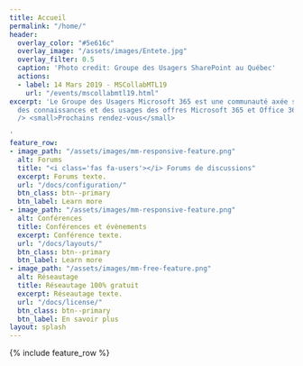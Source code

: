 ```yaml
---
title: Accueil
permalink: "/home/"
header:
  overlay_color: "#5e616c"
  overlay_image: "/assets/images/Entete.jpg"
  overlay_filter: 0.5
  caption: 'Photo credit: Groupe des Usagers SharePoint au Québec'
  actions:
  - label: 14 Mars 2019 - MSCollabMTL19
    url: "/events/mscollabmtl19.html"
excerpt: 'Le Groupe des Usagers Microsoft 365 est une communauté axée sur le partage
  des connaissances et des usages des offres Microsoft 365 et Office 365 de Microsoft.<br
  /> <small>Prochains rendez-vous</small>

'
feature_row:
- image_path: "/assets/images/mm-responsive-feature.png"
  alt: Forums
  title: "<i class='fas fa-users'></i> Forums de discussions"
  excerpt: Forums texte.
  url: "/docs/configuration/"
  btn_class: btn--primary
  btn_label: Learn more
- image_path: "/assets/images/mm-responsive-feature.png"
  alt: Conférences
  title: Conférences et évènements
  excerpt: Conférence texte.
  url: "/docs/layouts/"
  btn_class: btn--primary
  btn_label: Learn more
- image_path: "/assets/images/mm-free-feature.png"
  alt: Réseautage
  title: Réseautage 100% gratuit
  excerpt: Réseautage texte.
  url: "/docs/license/"
  btn_class: btn--primary
  btn_label: En savoir plus
layout: splash
---
```


{% include feature_row %}
